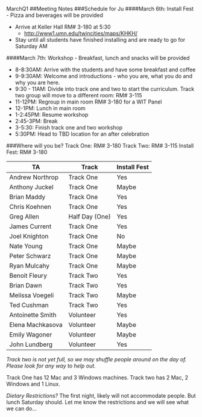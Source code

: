 MarchQ1
##Meeting Notes
###Schedule for Ju
####March 6th: Install Fest - Pizza and beverages will be provided
* Arrive at Keller Hall RM# 3-180 at 5:30
    - http://www1.umn.edu/twincities/maps/KHKH/
* Stay until all students have finished installing and are ready to go for Saturday AM

####March 7th: Workshop - Breakfast, lunch and snacks will be provided
* 8-8:30AM: Arrive with the students and have some breakfast and coffee
* 9-9:30AM: Welcome and introductions - who you are, what you do and why you are here.
* 9:30 - 11AM: Divide into track one and two to start the curriculum. Track two group will move to a different room: RM# 3-115
* 11-12PM: Regroup in main room RM# 3-180 for a WIT Panel
* 12-1PM: Lunch in main room
* 1-2:45PM: Resume workshop
* 2:45-3PM: Break
* 3-5:30: Finish track one and two workshop
* 5:30PM: Head to TBD location for an after celebration

###Where will you be?
Track One: RM# 3-180
Track Two: RM# 3-115
Install Fest: RM# 3-180

| TA              | Track           | Install Fest  |
| ----------------| ----------------| ------------- |
| Andrew Northrop | Track One       | Yes           |
| Anthony Juckel  | Track One       | Maybe         |
| Brian Maddy     | Track One       | Yes           |
| Chris Koehnen   | Track One       | Yes           |
| Greg Allen      | Half Day (One)  | Yes           |
| James Current   | Track One       | Yes           |
| Joel Knighton   | Track One       | No            |
| Nate Young      | Track One       | Maybe         |
| Peter Schwarz   | Track One       | Maybe         |
| Ryan Mulcahy    | Track One       | Maybe         |
| Benoit Fleury   | Track Two       | Yes           |
| Brian Dawn      | Track Two       | Yes           |
| Melissa Voegeli | Track Two       | Maybe         |
| Ted Cushman     | Track Two       | Yes           |
| Antoinette Smith| Volunteer       | Yes           |
| Elena Machkasova| Volunteer       | Maybe         |
| Emily Wagoner   | Volunteer       | Maybe         |
| John Lundberg   | Volunteer       | Yes           |

_Track two is not yet full, so we may shuffle people around on the day of. Please look for any way to help out._

Track One has 12 Mac and 3 Windows machines. Track two has 2 Mac, 2 Windows and 1 Linux.

_Dietary Restrictions?_ The first night, likely will not accommodate people. But lunch Saturday should. Let me know the restrictions and we will see what we can do... 